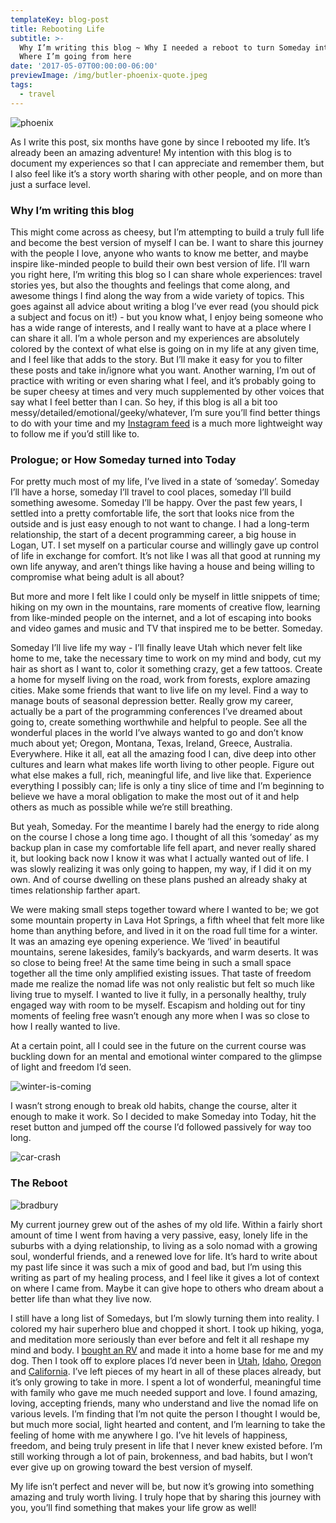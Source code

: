 ```yaml
---
templateKey: blog-post
title: Rebooting Life
subtitle: >-
  Why I’m writing this blog ~ Why I needed a reboot to turn Someday into Today ~
  Where I’m going from here
date: '2017-05-07T00:00:00-06:00'
previewImage: /img/butler-phoenix-quote.jpeg
tags:
  - travel
---
```


![phoenix](/img/butler-phoenix-quote.jpeg)

As I write this post, six months have gone by since I rebooted my life. It’s already been an amazing adventure! My intention with this blog is to document my experiences so that I can appreciate and remember them, but I also feel like it’s a story worth sharing with other people, and on more than just a surface level.  

### Why I’m writing this blog
This might come across as cheesy, but I’m attempting to build a truly full life and become the best version of myself I can be. I want to share this journey with the people I love, anyone who wants to know me better, and maybe inspire like-minded people to build their own best version of life. I’ll warn you right here, I’m writing this blog so I can share whole experiences: travel stories yes, but also the thoughts and feelings that come along, and awesome things I find along the way from a wide variety of topics. This goes against all advice about writing a blog I’ve ever read (you should pick a subject and focus on it!) - but you know what, I enjoy being someone who has a wide range of interests, and I really want to have at a place where I can share it all. I’m a whole person and my experiences are absolutely colored by the context of what else is going on in my life at any given time, and I feel like that adds to the story.  But I’ll make it easy for you to filter these posts and take in/ignore what you want. Another warning, I’m out of practice with writing or even sharing what I feel, and it’s probably going to be super cheesy at times and very much supplemented by other voices that say what I feel better than I can. So hey, if this blog is all a bit too messy/detailed/emotional/geeky/whatever, I’m sure you’ll find better things to do with your time and my [Instagram feed](https://www.instagram.com/tami_evergreen/) is a much more lightweight way to follow me if you’d still like to.



### Prologue; or How Someday turned into Today

For pretty much most of my life, I’ve lived in a state of ‘someday’. Someday I’ll have a horse, someday I’ll travel to cool places, someday I’ll build something awesome. Someday I’ll be happy. Over the past few years, I settled into a pretty comfortable life, the sort that looks nice from the outside and is just easy enough to not want to change. I had a long-term relationship, the start of a decent programming career, a big house in Logan, UT. I set myself on a particular course and willingly gave up control of life in exchange for comfort. It’s not like I was all that good at running my own life anyway, and aren’t things like having a house and being willing to compromise what being adult is all about?

But more and more I felt like I could only be myself in little snippets of time; hiking on my own in the mountains, rare moments of creative flow, learning from like-minded people on the internet, and a lot of escaping into books and video games and music and TV that inspired me to be better. Someday.

Someday I’ll live life my way - I’ll finally leave Utah which never felt like home to me, take the necessary time to work on my mind and body, cut my hair as short as I want to, color it something crazy, get a few tattoos. Create a home for myself living on the road, work from forests, explore amazing cities. Make some friends that want to live life on my level.  Find a way to manage bouts of seasonal depression better. Really grow my career, actually be a part of the programming conferences I’ve dreamed about going to, create something worthwhile and helpful to people. See all the wonderful places in the world I’ve always wanted to go and don’t know much about yet; Oregon, Montana, Texas, Ireland, Greece, Australia. Everywhere. Hike it all, eat all the amazing food I can, dive deep into other cultures and learn what makes life worth living to other people. Figure out what else makes a full, rich, meaningful life, and live like that. Experience everything I possibly can; life is only a tiny slice of time and I’m beginning to believe we have a moral obligation to make the most out of it and help others as much as possible while we’re still breathing.

But yeah, Someday. For the meantime I barely had the energy to ride along on the course I chose a long time ago. I thought of all this ‘someday’ as my backup plan in case my comfortable life fell apart, and never really shared it, but looking back now I know it was what I actually wanted out of life. I was slowly realizing it was only going to happen, my way, if I did it on my own. And of course dwelling on these plans pushed an already shaky at times relationship farther apart.

We were making small steps together toward where I wanted to be; we got some mountain property in Lava Hot Springs, a fifth wheel that felt more like home than anything before, and lived in it on the road full time for a winter. It was an amazing eye opening experience. We ‘lived’ in beautiful mountains, serene lakesides, family’s backyards, and warm deserts. It was so close to being free! At the same time being in such a small space together all the time only amplified existing issues. That taste of freedom made me realize the nomad life was not only realistic but felt so much like living true to myself.  I wanted to live it fully, in a personally healthy, truly engaged way with room to be myself.  Escapism and holding out for tiny moments of feeling free wasn’t enough any more when I was so close to how I really wanted to live.

At a certain point, all I could see in the future on the current course was buckling down for an mental and emotional winter compared to the glimpse of light and freedom I’d seen.

![winter-is-coming](/img/winter-is-coming.jpeg)


I wasn’t strong enough to break old habits, change the course, alter it enough to make it work. So I decided to make Someday into Today, hit the reset button and jumped off the course I’d followed passively for way too long.

![car-crash](/img/miranda-car-crash.jpeg)


### The Reboot

![bradbury](/img/bradbury-jump-quote.jpeg)

My current journey grew out of the ashes of my old life.  Within a fairly short amount of time I went from having a very passive, easy, lonely life in the suburbs with a dying relationship, to living as a solo nomad with a growing soul, wonderful friends, and a renewed love for life. It’s hard to write about my past life since it was such a mix of good and bad, but I’m using this writing as part of my healing process, and I feel like it gives a lot of context on where I came from. Maybe it can give hope to others who dream about a better life than what they live now.

I still have a long list of Somedays, but I’m slowly turning them into reality. I colored my hair superhero blue and chopped it short. I took up hiking, yoga, and meditation more seriously than ever before and felt it all reshape my mind and body. I [bought an RV]() and made it into a home base for me and my dog. Then I took off to explore places I’d never been in [Utah](), [Idaho](), [Oregon]() and [California](). I’ve left pieces of my heart in all of these places already, but it’s only growing to take in more. I spent a lot of wonderful, meaningful time with family who gave me much needed support and love. I found amazing, loving, accepting friends, many who understand and live the nomad life on various levels. I’m finding that I’m not quite the person I thought I would be, but much more social, light hearted and content, and I’m learning to take the feeling of home with me anywhere I go. I’ve hit levels of happiness, freedom, and being truly present in life that I never knew existed before. I’m still working through a lot of pain, brokenness, and bad habits, but I won’t ever give up on growing toward the best version of myself.

My life isn’t perfect and never will be, but now it’s growing into something amazing and truly worth living. I truly hope that by sharing this journey with you, you’ll find something that makes your life grow as well!

